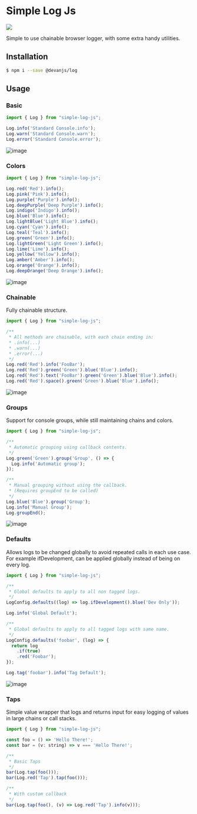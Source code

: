 # Simple Log Js
<a href="https://www.npmjs.com/package/@devanjs/log">
  <img src="https://img.shields.io/npm/v/@devanjs/log">
<a>
  
Simple to use chainable browser logger, with some extra handy utilities.

## Installation
```sh
$ npm i --save @devanjs/log
```

## Usage
### Basic
```js
import { Log } from "simple-log-js";

Log.info('Standard Console.info');
Log.warn('Standard Console.warn');
Log.error('Standard Console.error');
```
![image](https://user-images.githubusercontent.com/29194430/121779680-c1166200-cb94-11eb-8f71-6a8a60f25016.png)


### Colors
```js
import { Log } from "simple-log-js";

Log.red('Red').info();
Log.pink('Pink').info();
Log.purple('Purple').info();
Log.deepPurple('Deep Purple').info();
Log.indigo('Indigo').info();
Log.blue('Blue').info();
Log.lightBlue('Light Blue').info();
Log.cyan('Cyan').info();
Log.teal('Teal').info();
Log.green('Green').info();
Log.lightGreen('Light Green').info();
Log.lime('Lime').info();
Log.yellow('Yellow').info();
Log.amber('Amber').info();
Log.orange('Orange').info();
Log.deepOrange('Deep Orange').info();
```
![image](https://user-images.githubusercontent.com/29194430/121779588-6846c980-cb94-11eb-9109-3b7b7f74462d.png)

### Chainable
Fully chainable structure.
```js
import { Log } from "simple-log-js";

/**
 * All methods are chainable, with each chain ending in:
 * .info(...)
 * .warn(...)
 * .error(...)
 */
Log.red('Red').info('FooBar');
Log.red('Red').green('Green').blue('Blue').info();
Log.red('Red').text('FooBar').green('Green').blue('Blue').info();
Log.red('Red').space().green('Green').blue('Blue').info();
```
![image](https://user-images.githubusercontent.com/29194430/121779643-9fb57600-cb94-11eb-994d-42163228e141.png)

### Groups
Support for console groups, while still maintaining chains and colors.
```js
import { Log } from "simple-log-js";

/**
 * Automatic grouping using callback contents.
 */
Log.green('Green').group('Group', () => {
  Log.info('Automatic group');
});

/**
 * Manual grouping without using the callback.
 * (Requires groupEnd to be called)
 */
Log.blue('Blue').group('Group');
Log.info('Manual Group');
Log.groupEnd();
```
![image](https://user-images.githubusercontent.com/29194430/121779655-ab08a180-cb94-11eb-900c-d0918931965b.png)

### Defaults
Allows logs to be changed globally to avoid repeated calls in each use case. For example ifDevelopment, can be applied globally instead of being on every
log.
```js
import { Log } from "simple-log-js";

/**
 * Global defaults to apply to all non tagged logs.
 */
LogConfig.defaults((log) => log.ifDevelopment().blue('Dev Only'));

Log.info('Global Default');

/**
 * Global defaults to apply to all tagged logs with same name.
 */
LogConfig.defaults('foobar', (log) => {
  return log
    .if(true)
    .red('Foobar');
});

Log.tag('foobar').info('Tag Default');
```
![image](https://user-images.githubusercontent.com/29194430/121779670-b78cfa00-cb94-11eb-81ce-070b4b1a14fb.png)

### Taps
Simple value wrapper that logs and returns input for easy logging of
values in large chains or call stacks.
```js
import { Log } from "simple-log-js";

const foo = () => 'Hello There!';
const bar = (v: string) => v === 'Hello There!';

/**
 * Basic Taps
 */
bar(Log.tap(foo()));
bar(Log.red('Tap').tap(foo()));

/**
 * With custom callback
 */
bar(Log.tap(foo(), (v) => Log.red('Tap').info(v)));
```
